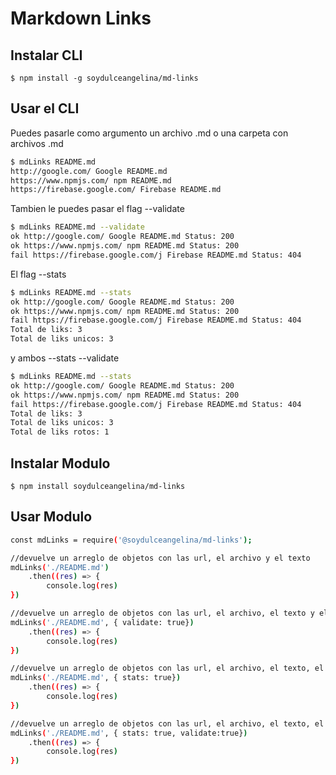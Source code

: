 # Markdown Links

## Instalar CLI
    $ npm install -g soydulceangelina/md-links

## Usar el CLI
Puedes pasarle como argumento un archivo .md o una carpeta con archivos .md
```sh
$ mdLinks README.md
http://google.com/ Google README.md
https://www.npmjs.com/ npm README.md
https://firebase.google.com/ Firebase README.md
```

Tambien le puedes pasar el flag --validate
```sh
$ mdLinks README.md --validate
ok http://google.com/ Google README.md Status: 200
ok https://www.npmjs.com/ npm README.md Status: 200
fail https://firebase.google.com/j Firebase README.md Status: 404
```

El flag --stats
```sh
$ mdLinks README.md --stats
ok http://google.com/ Google README.md Status: 200
ok https://www.npmjs.com/ npm README.md Status: 200
fail https://firebase.google.com/j Firebase README.md Status: 404
Total de liks: 3
Total de liks unicos: 3
```

y ambos --stats --validate
```sh
$ mdLinks README.md --stats
ok http://google.com/ Google README.md Status: 200
ok https://www.npmjs.com/ npm README.md Status: 200
fail https://firebase.google.com/j Firebase README.md Status: 404
Total de liks: 3
Total de liks unicos: 3
Total de liks rotos: 1
```

## Instalar Modulo
    $ npm install soydulceangelina/md-links

## Usar Modulo
```sh
const mdLinks = require('@soydulceangelina/md-links');

//devuelve un arreglo de objetos con las url, el archivo y el texto
mdLinks('./README.md')
    .then((res) => {
        console.log(res)
})

//devuelve un arreglo de objetos con las url, el archivo, el texto y el status
mdLinks('./README.md', { validate: true})
    .then((res) => {
        console.log(res)
})

//devuelve un arreglo de objetos con las url, el archivo, el texto, el status y estadísticas de links totales y unicos
mdLinks('./README.md', { stats: true})
    .then((res) => {
        console.log(res)
})

//devuelve un arreglo de objetos con las url, el archivo, el texto, el status y estadísticas de links totales, unicos y rotos
mdLinks('./README.md', { stats: true, validate:true})
    .then((res) => {
        console.log(res)
})
```
